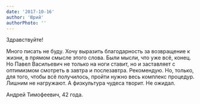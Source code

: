 ```yaml
---
date: '2017-10-16'
author: 'Юрий'
authorPhoto: ''
---
```

Здравствуйте!

Много писать не буду. Хочу выразить благодарность за возвращение к жизни, в прямом смысле этого слова. Были мысли, что уже всё, конец. Но Павел Васильевич не только на ноги ставит, но и заставляет с оптимизмом смотреть в завтра и послезавтра. Рекомендую. Но, только, для того, чтобы всё получилось, пройти нужно весь комплекс процедур. Лишним не нагружают. А физкультура чудеса творит. Не ожидал.

Андрей Тимофеевич, 42 года.